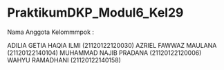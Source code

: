 # PraktikumDKP_Modul6_Kel29
 Nama Anggota Kelommmpok :

ADILIA GETIA HAQIA ILMI (21120122120030)
AZRIEL FAWWAZ MAULANA   (21120122140104)
MUHAMMAD NAJIB PRADANA  (21120122120006)
WAHYU RAMADHANI         (21120122140158)

